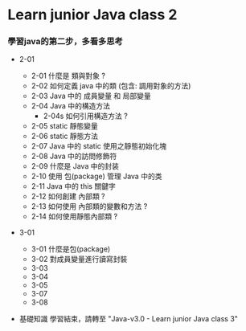 # Learn junior Java class 2
### 學習java的第二步，多看多思考
- 2-01
    - 2-01 什麼是 類與對象 ?
    - 2-02 如何定義 java 中的類 (包含: 調用對象的方法)
    - 2-03 Java 中的 成員變量 和 局部變量
    - 2-04 Java 中的構造方法
      - 2-04s 如何引用構造方法 ?
    - 2-05 static 靜態變量
    - 2-06 static 靜態方法
    - 2-07 Java 中的 static 使用之靜態初始化塊 
    - 2-08 Java 中的訪問修飾符 
    - 2-09 什麼是 Java 中的封装
    - 2-10 使用 包(package) 管理 Java 中的类
    - 2-11 Java 中的 this 關鍵字
    - 2-12 如何創建 內部類 ?
    - 2-13 如何使用 內部類的變數和方法 ?
    - 2-14 如何使用靜態內部類 ?
- 3-01 
    - 3-01 什麼是包(package)
    - 3-02 對成員變量進行讀寫封裝 
    - 3-03 
    - 3-04 
    - 3-05 
    - 3-07 
    - 3-08 

- 基礎知識 學習結束，請轉至 "Java-v3.0 - Learn junior Java class 3"
